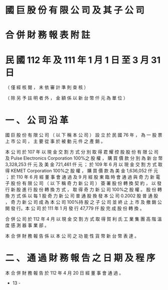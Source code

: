 # 國 巨 股 份 有 限 公 司 及 其 子 公 司

# 合 併 財 務 報 表 附 註

# 民 國 112 年 及 111 年 1 月 1 日 至 3 月 31 日

（ 僅 經 核 閱 ， 未 依 審 計 準 則 查 核 ）

（ 除 另 予 註 明 者 外 ， 金 額 係 以 新 台 幣 仟 元 為 單 位 ）

# 一 、 公 司 沿 革

國 巨 股 份 有 限 公 司 （ 以 下 稱 本 公 司 ） 設 立 於 民 國 76 年 ， 為 一 股 票 上 市 公 司 ， 主 要 從 事 於 被 動 元 件 之 產 銷 。

本 公 司 於 107 年 以 現 金 交 割 方 式 分 別 取 得 君 耀 控 股 股 份 有 限 公 司 及 Pulse Electronics Corporation 100%之 股 權 ， 購 買 價 款 分 別 為 新 台 幣 3,328,253 仟 元 及 美 金 721,461 仟 元 ； 於 109 年 6 月 以 現 金 交 割 方 式 取 得 KEMET Corporation 100%之 股 權 ， 購 買 價 款 為 美 金 1,636,052 仟 元 ； 於 110 年 6 月 經 董 事 會 通 過 及 9 月 經 股 東 臨 時 會 通 過 與 奇 力 新 電 子 股 份 有 限 公 司 （ 以 下 稱 奇 力 新 公 司 ） 簽 署 股 份 轉 換 契 約 ， 以 發 行 新 股 進 行 股 份 轉 換 方 式 ， 取 得 奇 力 新 公 司 100%之 股 權 。 股 份 轉 換 方 式 係 以 每 1 股 奇 力 新 公 司 普 通 股 換 發 本 公 司 0.2002 股 普 通 股 ， 奇 力 新 公 司 成 為 本 公 司 100%持 股 之 子 公 司 並 終 止 上 市 及 撤 銷 公 開 發 行。本 公 司 於 111 年 1 月 發 行 47,779 仟 股 完 成 股 份 轉 換 。

合 併 公 司 於 112 年 4 月 以 現 金 交 割 方 式 取 得 賀 利 氏 工 業 集 團 高 階 溫 度 感 測 器 事 業 部 。

本 合 併 財 務 報 告 係 以 本 公 司 之 功 能 性 貨 幣 新 台 幣 表 達 。

# 二 、 通 過 財 務 報 告 之 日 期 及 程 序

本 合 併 財 務 報 告 於 112 年 4 月 20 日 經 董 事 會 通 過 。

- 13 -